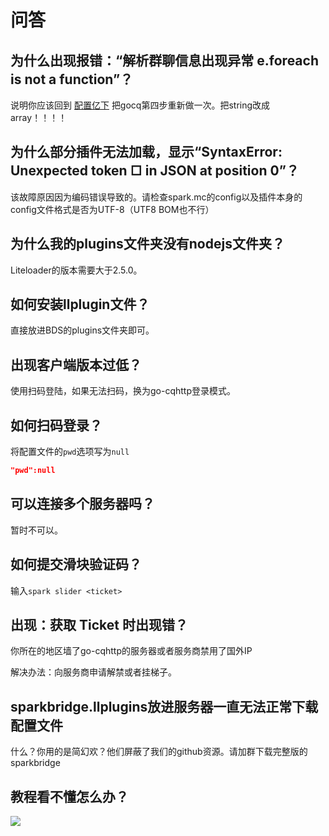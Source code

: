 # 问答

## 为什么出现报错：“解析群聊信息出现异常 e.foreach is not a function”？

说明你应该回到 [配置亿下](/subpages/conf.md) 把gocq第四步重新做一次。把string改成array！！！！

## 为什么部分插件无法加载，显示“SyntaxError: Unexpected token ﻿□ in JSON at position 0”？

该故障原因因为编码错误导致的。请检查spark.mc的config以及插件本身的config文件格式是否为UTF-8（UTF8 BOM也不行）

## 为什么我的plugins文件夹没有nodejs文件夹？

Liteloader的版本需要大于2.5.0。

## 如何安装llplugin文件？

直接放进BDS的plugins文件夹即可。

## 出现客户端版本过低？

使用扫码登陆，如果无法扫码，换为go-cqhttp登录模式。

## 如何扫码登录？

将配置文件的`pwd`选项写为`null`
``` json
"pwd":null
```

## 可以连接多个服务器吗？

暂时不可以。

## 如何提交滑块验证码？

输入`spark slider <ticket>`

## 出现：获取 Ticket 时出现错？

你所在的地区墙了go-cqhttp的服务器或者服务商禁用了国外IP

解决办法：向服务商申请解禁或者挂梯子。

## sparkbridge.llplugins放进服务器一直无法正常下载配置文件

什么？你用的是简幻欢？他们屏蔽了我们的github资源。请加群下载完整版的sparkbridge

## 教程看不懂怎么办？

![](/qa/pa.png)
